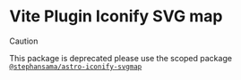 # Vite Plugin Iconify SVG map

> [!CAUTION]
> This package is deprecated please use the scoped package [`@stephansama/astro-iconify-svgmap`](https://github.com/stephansama/packages/tree/main/packages/astro-iconify-svgmap)
